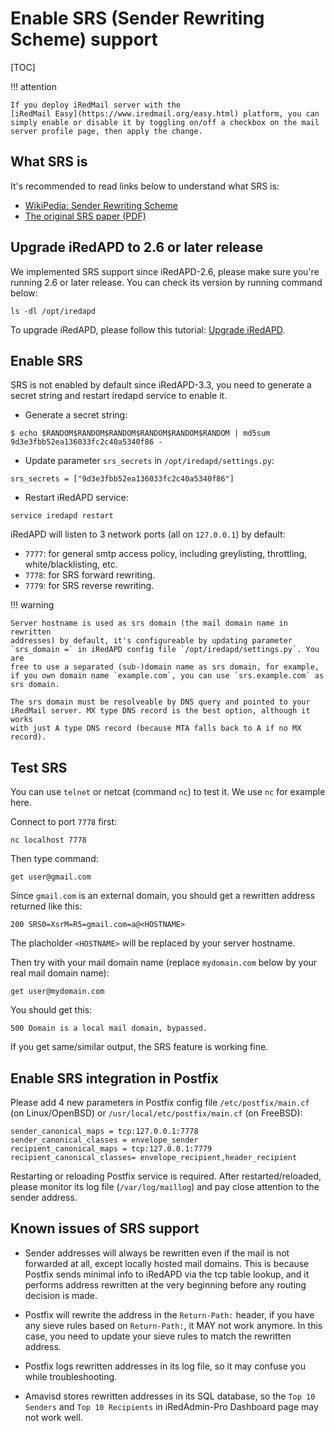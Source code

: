 # Enable SRS (Sender Rewriting Scheme) support

[TOC]

!!! attention

    If you deploy iRedMail server with the
    [iRedMail Easy](https://www.iredmail.org/easy.html) platform, you can
    simply enable or disable it by toggling on/off a checkbox on the mail
    server profile page, then apply the change.

## What SRS is

It's recommended to read links below to understand what SRS is:

* [WikiPedia: Sender Rewriting Scheme](https://en.wikipedia.org/wiki/Sender_Rewriting_Scheme)
* [The original SRS paper (PDF)](http://www.libsrs2.org/srs/srs.pdf)

## Upgrade iRedAPD to 2.6 or later release

We implemented SRS support since iRedAPD-2.6, please make sure you're running
2.6 or later release. You can check its version by running command below:

```
ls -dl /opt/iredapd
```

To upgrade iRedAPD, please follow this tutorial:
[Upgrade iRedAPD](./upgrade.iredapd.html).

## Enable SRS

SRS is not enabled by default since iRedAPD-3.3, you need to generate a secret string and restart iredapd service to enable it.

* Generate a secret string:

```
$ echo $RANDOM$RANDOM$RANDOM$RANDOM$RANDOM$RANDOM | md5sum
9d3e3fbb52ea136033fc2c40a5340f86 -
```

* Update parameter `srs_secrets` in `/opt/iredapd/settings.py`:

```
srs_secrets = ["9d3e3fbb52ea136033fc2c40a5340f86"]
```

* Restart iRedAPD service:

```
service iredapd restart
```

iRedAPD will listen to 3 network ports (all on `127.0.0.1`) by default:

* `7777`: for general smtp access policy, including greylisting, throttling,
  white/blacklisting, etc.
* `7778`: for SRS forward rewriting.
* `7779`: for SRS reverse rewriting.

!!! warning

    Server hostname is used as srs domain (the mail domain name in rewritten
    addresses) by default, it's configureable by updating parameter
    `srs_domain =` in iRedAPD config file `/opt/iredapd/settings.py`. You are
    free to use a separated (sub-)domain name as srs domain, for example,
    if you own domain name `example.com`, you can use `srs.example.com` as
    srs domain.

    The srs domain must be resolveable by DNS query and pointed to your
    iRedMail server. MX type DNS record is the best option, although it works
    with just A type DNS record (because MTA falls back to A if no MX record).

## Test SRS

You can use `telnet` or netcat (command `nc`) to test it. We use `nc` for
example here.

Connect to port `7778` first:

```
nc localhost 7778
```

Then type command:

```
get user@gmail.com
```

Since `gmail.com` is an external domain, you should get a rewritten address
returned like this:

```
200 SRS0=XsrM=R5=gmail.com=a@<HOSTNAME>
```

The placholder `<HOSTNAME>` will be replaced by your server hostname.

Then try with your mail domain name (replace `mydomain.com` below by your real
mail domain name):

```
get user@mydomain.com
```

You should get this:

```
500 Domain is a local mail domain, bypassed.
```

If you get same/similar output, the SRS feature is working fine.

## Enable SRS integration in Postfix

Please add 4 new parameters in Postfix config file `/etc/postfix/main.cf` (on
Linux/OpenBSD) or `/usr/local/etc/postfix/main.cf` (on FreeBSD):

```
sender_canonical_maps = tcp:127.0.0.1:7778
sender_canonical_classes = envelope_sender
recipient_canonical_maps = tcp:127.0.0.1:7779
recipient_canonical_classes= envelope_recipient,header_recipient
```

Restarting or reloading Postfix service is required. After restarted/reloaded,
please monitor its log file (`/var/log/maillog`) and pay close attention to the
sender address.

## Known issues of SRS support

* Sender addresses will always be rewritten even if the mail is not
  forwarded at all, except locally hosted mail domains. This is because
  Postfix sends minimal info to iRedAPD via the tcp table lookup, and it
  performs address rewritten at the very beginning before any routing
  decision is made.

* Postfix will rewrite the address in the `Return-Path:` header, if you
  have any sieve rules based on `Return-Path:`, it MAY not work anymore.
  In this case, you need to update your sieve rules to match the rewritten
  address.

* Postfix logs rewritten addresses in its log file, so it may confuse you
  while troubleshooting.

* Amavisd stores rewritten addresses in its SQL database, so the
  `Top 10 Senders` and `Top 10 Recipients` in iRedAdmin-Pro Dashboard page
  may not work well.
